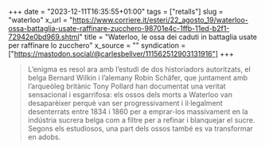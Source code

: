 +++
date = "2023-12-11T16:35:55+01:00"
tags = ["retalls"]
slug = "waterloo"
x_url = "https://www.corriere.it/esteri/22_agosto_19/waterloo-ossa-battaglia-usate-raffinare-zucchero-98701e4c-1ffb-11ed-b2f1-72942e0bd969.shtml"
title = "Waterloo, le ossa dei caduti in battaglia usate per raffinare lo zucchero"
x_source = ""
syndication = ["https://mastodon.social/@carlesbellver/111562512903131916"]
+++

> L’enigma es resol ara amb l’estudi de dos historiadors autoritzats, el belga Bernard Wilkin i l’alemany Robin Schäfer, que juntament amb l’arqueòleg britànic Tony Pollard han documentat una veritat sensacional i esgarrifosa: els ossos dels morts a Waterloo van desaparèixer perquè van ser progressivament i il·legalment desenterrats entre 1834 i 1860 per a emprar-los massivament en la indústria sucrera belga com a filtre per a refinar i blanquejar el sucre. Segons els estudiosos, una part dels ossos també es va transformar en adobs.